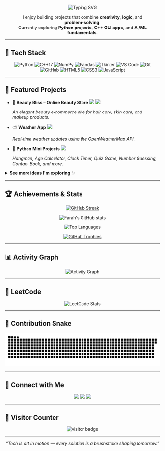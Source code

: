 <!-- Animated Headline -->

<p align="center">
  <img src="https://readme-typing-svg.demolab.com?font=Inter&weight=600&size=28&duration=3000&pause=800&center=true&vCenter=true&width=800&lines=Hi%2C+I'm+Farah+Tanveer+%F0%9F%91%8B;Creative+Coder+%7C+C%2B%2B+GUI+%7C+Python+%7C+AI%2FML+Explorer;I+build+things+that+blend+logic+with+design" alt="Typing SVG" />
</p>

<p align="center">
  I enjoy building projects that combine <b>creativity</b>, <b>logic</b>, and <b>problem‑solving</b>.
  <br/>
  Currently exploring <b>Python projects</b>, <b>C++ GUI apps</b>, and <b>AI/ML fundamentals</b>.
</p>

---

## 🚀 Tech Stack

<p align="center">
  <!-- Languages & Core -->
  <img src="https://img.shields.io/badge/Python-3.x-3776AB?logo=python&logoColor=white&style=for-the-badge" alt="Python"/>
  <img src="https://img.shields.io/badge/C%2B%2B-17-00599C?logo=c%2B%2B&logoColor=white&style=for-the-badge" alt="C++17"/>
  <!-- Data/ML -->
  <img src="https://img.shields.io/badge/NumPy-013243?logo=numpy&logoColor=white&style=for-the-badge" alt="NumPy"/>
  <img src="https://img.shields.io/badge/Pandas-150458?logo=pandas&logoColor=white&style=for-the-badge" alt="Pandas"/>
  <!-- GUI/Tools -->
  <img src="https://img.shields.io/badge/Tkinter-GUI-4B8BBE?style=for-the-badge" alt="Tkinter"/>
  <img src="https://img.shields.io/badge/VS%20Code-0078D4?logo=visual-studio-code&logoColor=white&style=for-the-badge" alt="VS Code"/>
  <img src="https://img.shields.io/badge/Git-F05032?logo=git&logoColor=white&style=for-the-badge" alt="Git"/>
  <img src="https://img.shields.io/badge/GitHub-181717?logo=github&logoColor=white&style=for-the-badge" alt="GitHub"/>
  <!-- Web -->
  <img src="https://img.shields.io/badge/HTML5-E34F26?logo=html5&logoColor=white&style=for-the-badge" alt="HTML5"/>
  <img src="https://img.shields.io/badge/CSS3-1572B6?logo=css3&logoColor=white&style=for-the-badge" alt="CSS3"/>
  <img src="https://img.shields.io/badge/JavaScript-F7DF1E?logo=javascript&logoColor=black&style=for-the-badge" alt="JavaScript"/>
</p>

---

## 📂 Featured Projects

* 💄 **Beauty Bliss – Online Beauty Store** <a href="https://github.com/Farah-Tanveer/Beauty-Store-Website"><img src="https://img.shields.io/badge/Repo-Beauty%20Bliss-181717?logo=github&style=flat"/></a> <a href="https://farah-tanveer.github.io/Beauty-Store-Website/"><img src="https://img.shields.io/badge/Live%20Demo-Visit-0A66C2?style=flat"/></a>

  *An elegant beauty e‑commerce site for hair care, skin care, and makeup products.*

* ⛅ **Weather App** <a href="https://github.com/Farah-Tanveer/Weather-App"><img src="https://img.shields.io/badge/Repo-Weather%20App-181717?logo=github&style=flat"/></a>

  *Real‑time weather updates using the OpenWeatherMap API.*

* 🐍 **Python Mini Projects** <a href="https://github.com/Farah-Tanveer/Python-Projects"><img src="https://img.shields.io/badge/Repo-Python%20Mini%20Projects-181717?logo=github&style=flat"/></a>

  *Hangman, Age Calculator, Clock Timer, Quiz Game, Number Guessing, Contact Book, and more.*

<details>
  <summary><b>See more ideas I'm exploring</b> ✨</summary>
* ML mini‑lab – Notebooks on NumPy → Pandas → basic models

</details>

---

## 🏆 Achievements & Stats

<p align="center">
  <!-- Streak -->
  <a href="https://git.io/streak-stats">
    <img src="https://streak-stats.demolab.com?user=Farah-Tanveer&theme=radical&hide_border=true" alt="GitHub Streak"/>
  </a>
</p>

<p align="center">
  <!-- Core Stats -->
  <img src="https://github-readme-stats.vercel.app/api?username=Farah-Tanveer&show_icons=true&theme=radical&hide_border=true" alt="Farah's GitHub stats"/>
</p>

<p align="center">
  <!-- Top Languages -->
  <img src="https://github-readme-stats.vercel.app/api/top-langs/?username=Farah-Tanveer&layout=compact&theme=tokyonight&hide_border=true" alt="Top Languages"/>
</p>

<p align="center">
  <!-- Trophies -->
  <a href="https://github.com/ryo-ma/github-profile-trophy">
    <img src="https://github-profile-trophy.vercel.app/?username=Farah-Tanveer&margin-w=10&margin-h=10&theme=dracula&row=1" alt="GitHub Trophies"/>
  </a>
</p>

---

## 📊 Activity Graph

<p align="center">
  <img src="https://github-readme-activity-graph.vercel.app/graph?username=Farah-Tanveer&theme=tokyo-night&hide_border=true" alt="Activity Graph"/>
</p>

---

## 🧩 LeetCode

<p align="center">
  <img src="https://leetcard.jacoblin.cool/Fara_hTanveer?theme=dark&font=Roboto&ext=heatmap" alt="LeetCode Stats"/>
</p>

---

## 🐍 Contribution Snake

<p align="center">
  <picture>
    <source media="(prefers-color-scheme: dark)" srcset="https://raw.githubusercontent.com/Farah-Tanveer/Farah-Tanveer/output/github-contribution-grid-snake-dark.svg" />
    <source media="(prefers-color-scheme: light)" srcset="https://raw.githubusercontent.com/Farah-Tanveer/Farah-Tanveer/output/github-contribution-grid-snake.svg" />
    <img alt="github contribution grid snake animation" src="https://raw.githubusercontent.com/Farah-Tanveer/Farah-Tanveer/output/github-contribution-grid-snake.svg" />
  </picture>
</p>

---

## 🤝 Connect with Me

<p align="center">
  <a href="https://github.com/Farah-Tanveer"><img src="https://img.shields.io/badge/GitHub-Farah--Tanveer-181717?logo=github&logoColor=white&style=for-the-badge"/></a>
  <a href="https://www.linkedin.com/in/farahtanveer/"><img src="https://img.shields.io/badge/LinkedIn-Farah%20Tanveer-0A66C2?logo=linkedin&logoColor=white&style=for-the-badge"/></a>
  <a href="https://leetcode.com/u/Fara_hTanveer/"><img src="https://img.shields.io/badge/LeetCode-Farah%20Tanveer-FFA116?logo=leetcode&logoColor=white&style=for-the-badge"/></a>
</p>

---

## 👀 Visitor Counter

<p align="center">
  <img src="https://komarev.com/ghpvc/?username=Farah-Tanveer&label=Profile%20Views&color=0e75b6&style=for-the-badge" alt="visitor badge"/>
</p>

---

<p align="center"><i>“Tech is art in motion — every solution is a brushstroke shaping tomorrow.”</i></p>
